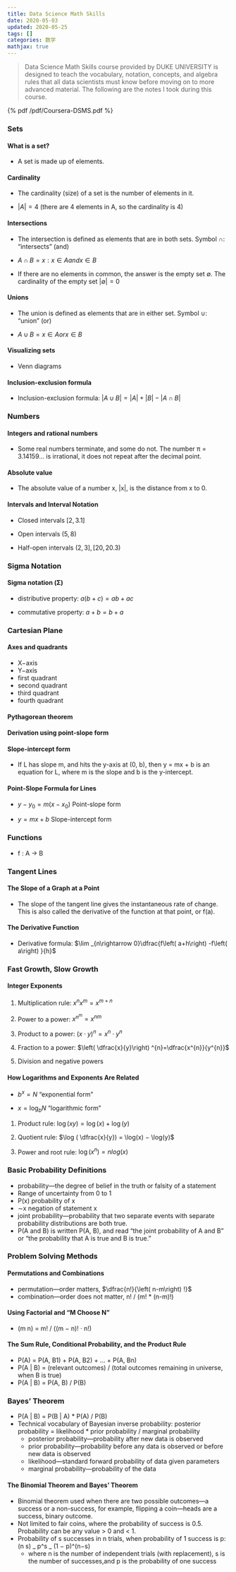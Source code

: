 ```yaml
---
title: Data Science Math Skills
date: 2020-05-03
updated: 2020-05-25
tags: []
categories: 数学
mathjax: true
---
```


> Data Science Math Skills course provided by DUKE UNIVERSITY is designed to teach the vocabulary, notation, concepts, and algebra rules that all data scientists must know before moving on to more advanced material. The following are the notes I took during this course.

<!--more-->

{% pdf /pdf/Coursera-DSMS.pdf %}

### Sets

#### What is a set?

- A set is made up of elements.

#### Cardinality

- The cardinality (size) of a set is the number of elements in it.

- $|A| = 4$ (there are 4 elements in A, so the cardinality is 4)

#### Intersections

- The intersection is defined as elements that are in both sets. Symbol $∩$: “intersects” (and)

- $A ∩ B = {x : x ∈ A and x ∈ B}$

- If there are no elements in common, the answer is the empty set ∅. The cardinality of the empty set $|∅| = 0$

#### Unions

- The union is defined as elements that are in either set. Symbol ∪: “union” (or)

- $A ∪ B = {x ∈ A or x ∈ B}$

#### Visualizing sets

- Venn diagrams

#### Inclusion-exclusion formula

- Inclusion-exclusion formula: $|A ∪ B| = |A| + |B| − |A ∩ B|$

### Numbers

#### Integers and rational numbers

- Some real numbers terminate, and some do not. The number π = 3.14159... is irrational, it does not repeat after the decimal point.

#### Absolute value

- The absolute value of a number x, |x|, is the distance from x to 0.

#### Intervals and Interval Notation

- Closed intervals $[2, 3.1]$

- Open intervals $(5, 8)$

- Half-open intervals $(2, 3], [20, 20.3)$

### Sigma Notation

#### Sigma notation (Σ)

- distributive property: $a(b + c) = ab + ac$

- commutative property: $a + b = b + a$

### Cartesian Plane

#### Axes and quadrants

- X−axis
- Y−axis
- first quadrant
- second quadrant
- third quadrant
- fourth quadrant

#### Pythagorean theorem

#### Derivation using point-slope form

#### Slope-intercept form

- If L has slope m, and hits the y-axis at (0, b), then y = mx + b is an equation for L, where m is the slope and b is the y-intercept.

#### Point-Slope Formula for Lines

- $y-y_{0}=m\left( x-x_{0}\right)$ Point-slope form

- $y=mx+b$ Slope-intercept form

### Functions

- f : A → B

### Tangent Lines

#### The Slope of a Graph at a Point

- The slope of the tangent line gives the instantaneous rate of change. This is also called the derivative of the function at that point, or f(a).

#### The Derivative Function

- Derivative formula: $\lim _{n\rightarrow 0}\dfrac{f\left( a+h\right) -f\left( a\right) }{h}$

### Fast Growth, Slow Growth

#### Integer Exponents

1. Multiplication rule: $x^{n}x^{m}=x^{m+n}$

2. Power to a power: $x^{n^{m}}=x^{nm}$

3. Product to a power: $\left( x\cdot y\right) ^{n}=x^{n}\cdot y^{n}$

4. Fraction to a power: $\left( \dfrac{x}{y}\right) ^{n}=\dfrac{x^{n}}{y^{n}}$

5. Division and negative powers

#### How Logarithms and Exponents Are Related

- $b^{x}=N$ “exponential form”

- $x=\log _{b}N$ “logarithmic form”

1. Product rule: $\log(xy) = \log(x) + \log(y)$

2. Quotient rule: $\log ( \dfrac{x}{y}) = \log(x) − \log(y)$

3. Power and root rule: $\log \left( x^{n}\right) =nlog\left( x\right)$

### Basic Probability Definitions

- probability—the degree of belief in the truth or falsity of a statement
- Range of uncertainty from 0 to 1
- P(x) probability of x
- ∼x negation of statement x
- joint probability—probability that two separate events with separate probability distributions are both true.
- P(A and B) is written P(A, B), and read “the joint probability of A and B” or “the probability that A is true and B is true.”

### Problem Solving Methods

#### Permutations and Combinations

- permutation—order matters, $\dfrac{n!}{\left( n-m\right) !}$
- combination—order does not matter, n! / (m! \* (n-m)!)

#### Using Factorial and “M Choose N”

- (m n) = m! / ((m − n)! · n!)

#### The Sum Rule, Conditional Probability, and the Product Rule

- P(A) = P(A, B1) + P(A, B2) + ... + P(A, Bn)
- P(A | B) = (relevant outcomes) / (total outcomes remaining in universe, when B is true)
- P(A | B) = P(A, B) / P(B)

### Bayes’ Theorem

- P(A | B) = P(B | A) \* P(A) / P(B)
- Technical vocabulary of Bayesian inverse probability: posterior probability = likelihood \* prior probability / marginal probability
  - posterior probability—probability after new data is observed
  - prior probability—probability before any data is observed or before new data is observed
  - likelihood—standard forward probability of data given parameters
  - marginal probability—probability of the data

#### The Binomial Theorem and Bayes’ Theorem

- Binomial theorem used when there are two possible outcomes—a success or a non-success, for example, flipping a coin—heads are a success, binary outcome.
- Not limited to fair coins, where the probability of success is 0.5. Probability can be any value > 0 and < 1.
- Probability of s successes in n trials, when probability of 1 success is p: (n s) _ p^s _ (1 − p)^(n−s)
  - where n is the number of independent trials (with replacement), s is the number of successes,and p is the probability of one success